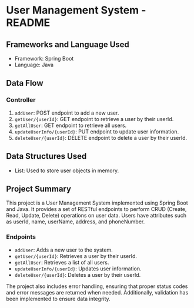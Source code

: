 # User Management System - README

## Frameworks and Language Used
- Framework: Spring Boot
- Language: Java

## Data Flow

### Controller
1. `addUser`: POST endpoint to add a new user.
2. `getUser/{userId}`: GET endpoint to retrieve a user by their userId.
3. `getAllUser`: GET endpoint to retrieve all users.
4. `updateUserInfo/{userId}`: PUT endpoint to update user information.
5. `deleteUser/{userId}`: DELETE endpoint to delete a user by their userId.

## Data Structures Used
- List: Used to store user objects in memory.

## Project Summary
This project is a User Management System implemented using Spring Boot and Java. It provides a set of RESTful endpoints to perform CRUD (Create, Read, Update, Delete) operations on user data. Users have attributes such as userId, name, userName, address, and phoneNumber.

### Endpoints
- `addUser`: Adds a new user to the system.
- `getUser/{userId}`: Retrieves a user by their userId.
- `getAllUser`: Retrieves a list of all users.
- `updateUserInfo/{userId}`: Updates user information.
- `deleteUser/{userId}`: Deletes a user by their userId.

The project also includes error handling, ensuring that proper status codes and error messages are returned when needed. Additionally, validation has been implemented to ensure data integrity.
